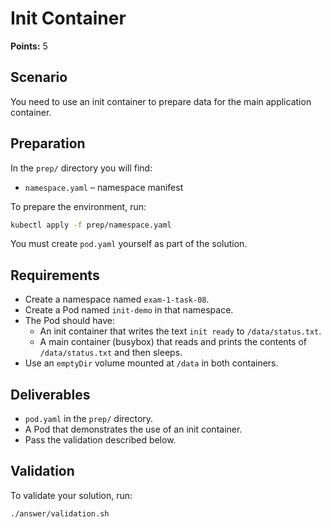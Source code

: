 # Init Container

**Points:** 5

## Scenario
You need to use an init container to prepare data for the main application container.

## Preparation
In the `prep/` directory you will find:
- `namespace.yaml` – namespace manifest

To prepare the environment, run:
```sh
kubectl apply -f prep/namespace.yaml
```

You must create `pod.yaml` yourself as part of the solution.

## Requirements
- Create a namespace named `exam-1-task-08`.
- Create a Pod named `init-demo` in that namespace.
- The Pod should have:
  - An init container that writes the text `init ready` to `/data/status.txt`.
  - A main container (busybox) that reads and prints the contents of `/data/status.txt` and then sleeps.
- Use an `emptyDir` volume mounted at `/data` in both containers.

## Deliverables
- `pod.yaml` in the `prep/` directory.
- A Pod that demonstrates the use of an init container.
- Pass the validation described below.

## Validation
To validate your solution, run:
```sh
./answer/validation.sh
```